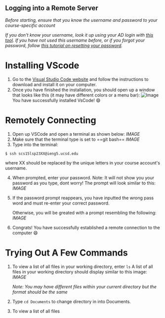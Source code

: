 ## Logging into a Remote Server ##
*Before starting, ensure that you know the username and password to your course-specific account*

*If you don't know your username, look it up using your AD login with [this tool](https://sdacs.ucsd.edu/~icc/index.php).*
*If you have not used this username before, or if you forgot your password, follow [this tutorial on resetting your password](https://drive.google.com/file/d/17IDZn8Qq7Q0RkYMxdiIR0o6HJ3B5YqSW/view?usp=share_link).*
 # Installing VScode #
1. Go to the [Visual Studio Code website](https://code.visualstudio.com/) and
follow the instructions to download and install it on your computer.
2. Once you have finished the installation, you should open up a window that looks like
   this (it may have different colors or a menu bar):
      ![Image](https://ucsd-cse15l-s23.github.io/images/vscode.png)
You have successfully installed VsCode! 😄
      

# Remotely Connecting #
1. Open up VSCode and open a terminal as shown below:
*IMAGE*
2. Make sure that the terminal type is set to ==git bash==
*IMAGE*
3. Type into the terminal:
```
$ ssh scs15lsp23XX@ieng5.ucsd.edu
```
where XX should be replaced by the unique letters in your course account's username.

4. When prompted, enter your password.
   Note: It will not show you your password as you type, dont worry!
   The prompt will look similar to this:
   *IMAGE*
   
5. If the password prompt reappears, you have inputted the wrong pass word and must re-enter your correct password.
   
   Otherwise, you will be greated with a prompt resembling the following:
   *IMAGE*
   
6. Congrats! You have successfully established a remote connection to the computer 😄

# Trying Out A Few Commands #
1. To view a list of all files in your working directory, enter `ls`
   A list of all files in your working directory should display similar to this image:
   *IMAGE*
   
   *Note: You may have different files within your current directory but the format should be the same*
2. Type `cd Documents` to change directory in into Documents.
3. To view a list of all files
   

